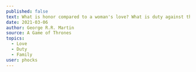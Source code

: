 ```yaml
---
published: false
text: What is honor compared to a woman's love? What is duty against the feel of a newborn son in your arms ... or the memory of a brother's smile? Wind and words. Wind and words. We are only human, and the gods have fashioned us for love. That is our great glory, and our great tragedy.
date: 2021-03-06
author: George R.R. Martin
source: A Game of Thrones
topics:
  - Love
  - Duty
  - Family
user: phocks
---
```

